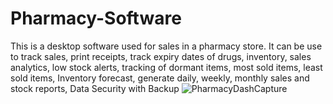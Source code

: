 # Pharmacy-Software
This is a desktop software used for sales in a pharmacy store. It can be use to track sales, print receipts, track expiry dates of drugs, inventory, sales analytics, low stock alerts, tracking of dormant items, most sold items, least sold items, Inventory forecast, generate daily, weekly, monthly sales and stock reports, Data Security with Backup
![PharmacyDashCapture](https://github.com/ChiemelieChinedu/Pharmacy-Software/assets/87366883/06872a61-4095-4933-9d54-c1e043524612)
